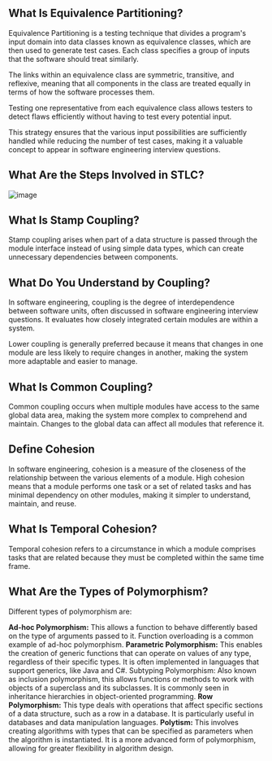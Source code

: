 ## What Is Equivalence Partitioning?
Equivalence Partitioning is a testing technique that divides a program's input domain into data classes known as equivalence classes, which are then used to generate test cases. Each class specifies a group of inputs that the software should treat similarly.

The links within an equivalence class are symmetric, transitive, and reflexive, meaning that all components in the class are treated equally in terms of how the software processes them.

Testing one representative from each equivalence class allows testers to detect flaws efficiently without having to test every potential input.

This strategy ensures that the various input possibilities are sufficiently handled while reducing the number of test cases, making it a valuable concept to appear in software engineering interview questions.

## What Are the Steps Involved in STLC?

![image](https://github.com/user-attachments/assets/413e225e-e6c3-441c-ae3e-695783e12fd6)


## What Is Stamp Coupling?
Stamp coupling arises when part of a data structure is passed through the module interface instead of using simple data types, which can create unnecessary dependencies between components.

## What Do You Understand by Coupling?
In software engineering, coupling is the degree of interdependence between software units, often discussed in software engineering interview questions. It evaluates how closely integrated certain modules are within a system.

Lower coupling is generally preferred because it means that changes in one module are less likely to require changes in another, making the system more adaptable and easier to manage.

## What Is Common Coupling?
Common coupling occurs when multiple modules have access to the same global data area, making the system more complex to comprehend and maintain. Changes to the global data can affect all modules that reference it.


## Define Cohesion
In software engineering, cohesion is a measure of the closeness of the relationship between the various elements of a module. High cohesion means that a module performs one task or a set of related tasks and has minimal dependency on other modules, making it simpler to understand, maintain, and reuse.

## What Is Temporal Cohesion?
Temporal cohesion refers to a circumstance in which a module comprises tasks that are related because they must be completed within the same time frame.

## What Are the Types of Polymorphism?
Different types of polymorphism are:

**Ad-hoc Polymorphism:** This allows a function to behave differently based on the type of arguments passed to it. Function overloading is a common example of ad-hoc polymorphism.
**Parametric Polymorphism:** This enables the creation of generic functions that can operate on values of any type, regardless of their specific types. It is often implemented in languages that support generics, like Java and C#.
Subtyping Polymorphism: Also known as inclusion polymorphism, this allows functions or methods to work with objects of a superclass and its subclasses. It is commonly seen in inheritance hierarchies in object-oriented programming.
**Row Polymorphism:** This type deals with operations that affect specific sections of a data structure, such as a row in a database. It is particularly useful in databases and data manipulation languages.
**Polytism:** This involves creating algorithms with types that can be specified as parameters when the algorithm is instantiated. It is a more advanced form of polymorphism, allowing for greater flexibility in algorithm design.
